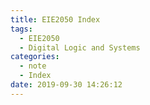 ```yaml
---
title: EIE2050 Index
tags:
  - EIE2050
  - Digital Logic and Systems
categories:
  - note
  - Index
date: 2019-09-30 14:26:12
---
```



